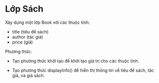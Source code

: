 # Lớp Sách

Xây dựng một lớp Book với các thuộc tính:

- title (tiêu đề sách)
- author (tác giả)
- price (giá)

Phương thức:

- Tạo phương thức khởi tạo để khởi tạo giá trị cho các thuộc tính.

- Tạo phương thức displayInfo() để hiển thị thông tin về tiêu đề sách, tác giả, và giá sách.
